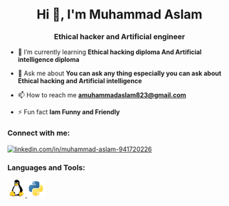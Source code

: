 <h1 align="center">Hi 👋, I'm Muhammad Aslam</h1>
<h3 align="center">Ethical hacker and Artificial engineer</h3>

- 🌱 I’m currently learning **Ethical hacking diploma And Artificial intelligence diploma**

- 💬 Ask me about **You can ask any thing especially you can ask about Ethical hacking and Artificial intelligence**

- 📫 How to reach me **amuhammadaslam823@gmail.com**

- ⚡ Fun fact **Iam Funny and Friendly**

<h3 align="left">Connect with me:</h3>
<p align="left">
<a href="https://linkedin.com/in/linkedin.com/in/muhammad-aslam-941720226" target="blank"><img align="center" src="https://raw.githubusercontent.com/rahuldkjain/github-profile-readme-generator/master/src/images/icons/Social/linked-in-alt.svg" alt="linkedin.com/in/muhammad-aslam-941720226" height="30" width="40" /></a>
</p>

<h3 align="left">Languages and Tools:</h3>
<p align="left"> <a href="https://www.linux.org/" target="_blank" rel="noreferrer"> <img src="https://raw.githubusercontent.com/devicons/devicon/master/icons/linux/linux-original.svg" alt="linux" width="40" height="40"/> </a> <a href="https://www.python.org" target="_blank" rel="noreferrer"> <img src="https://raw.githubusercontent.com/devicons/devicon/master/icons/python/python-original.svg" alt="python" width="40" height="40"/> </a> </p>


